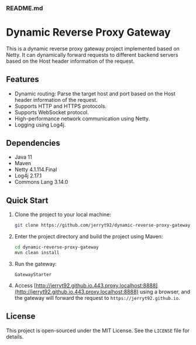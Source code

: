 ### README.md

# Dynamic Reverse Proxy Gateway

This is a dynamic reverse proxy gateway project implemented based on Netty. It can dynamically forward requests to different backend servers based on the Host header information of the request.

## Features

- Dynamic routing: Parse the target host and port based on the Host header information of the request.
- Supports HTTP and HTTPS protocols.
- Supports WebSocket protocol.
- High-performance network communication using Netty.
- Logging using Log4j.

## Dependencies

- Java 11
- Maven
- Netty 4.1.114.Final
- Log4j 2.17.1
- Commons Lang 3.14.0

## Quick Start

1. Clone the project to your local machine:
    ```sh
    git clone https://github.com/jerryt92/dynamic-reverse-proxy-gateway.git
    ```

2. Enter the project directory and build the project using Maven:
    ```sh
    cd dynamic-reverse-proxy-gateway
    mvn clean install
    ```

3. Run the gateway:

   `GatewayStarter`

4. Access [http://jerryt92.github.io.443.proxy.localhost:8888](http://jerryt92.github.io.443.proxy.localhost:8888) using a browser, and the gateway will forward the request to `https://jerryt92.github.io`.

## License

This project is open-sourced under the MIT License. See the `LICENSE` file for details.
